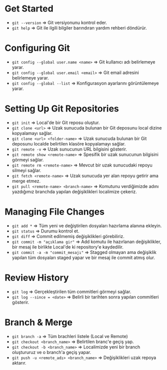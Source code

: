 # Get Started
* `git --version` => Git versiyonunu kontrol eder.  
* `git help` => Git ile ilgili bilgiler barındıran yardım rehberi döndürür.  

# Configuring Git
* `git config --global user.name <name>` => Git kullanıcı adı belirlemeye yarar.  
* `git config --global user.email <email>` => Git email adresini belirlemeye yarar.  
* `git config --global --list` => Konfigurasyon ayarlarını görüntülemeye yarar.  

# Setting Up Git Repositories
* `git init` => Local'de bir Git reposu oluştur.  
* `git clone <url>` => Uzak sunucuda bulunan bir Git deposunu local dizine kopyalamayı sağlar.
* `git clone <url> <folder-name>` => Uzak sunucuda bulunan bir Git deposunu localde belirtilen klasöre kopyalamayı sağlar.  
* `git remote -v` => Uzak sunucunun URL bilgisini gösterir.  
* `git remote show <remote-name>` => Spesifik bir uzak sunucunun bilgisini görmeyi sağlar.
* `git remote rm <remote-name>` => Mevcut bir uzak sunucudaki repoyu silmeyi sağlar.  
* `git fetch <remote-name>` => Uzak sunucuda yer alan repoyu getirir ama merge etmez.  
* `git pull <remote-name> <branch-name>` => Komutunu verdiğimizde adını yazdığımız branchda yapılan değişiklikleri localimize çekeriz.

# Managing File Changes
* `git add *` => Tüm yeni ve değiştirilen dosyaları hazırlama alanına ekleyin.
* `git status` => Durumu kontrol et.
* `git diff` => Commit edilmemiş değişiklikleri görebiliriz.
* `git commit -m "açıklama gir"` => Add komutu ile hazırlanan değişiklikler, bir mesaj ile birlikte Local'de ki repository'e kaydedilir.
* `git commit -a -m "commit_mesajı"` => Stagged olmayan ama değişiklik yapılan tüm dosyaları staged yapar ve bir mesaj ile commit atmış olur.

# Review History
* `git log` => Gerçekleştirilen tüm commitleri görmeyi sağlar.
* `git log --since = <date>` => Belirli bir tarihten sonra yapılan commitleri gösterir.

# Branch & Merge
* `git branch -a` => Tüm brachleri listele (Local ve Remote)
* `git checkout <branch_name>` => Belirtilen branc'e geçiş yap.
* `git checkout -b <branch_name>` => Localimizde yeni bir branch oluştururuz ve o branch'a geçiş yapar.
* `git push -u <remote_adı> <branch_name>` => Değişiklikleri uzak repoya aktarır.







